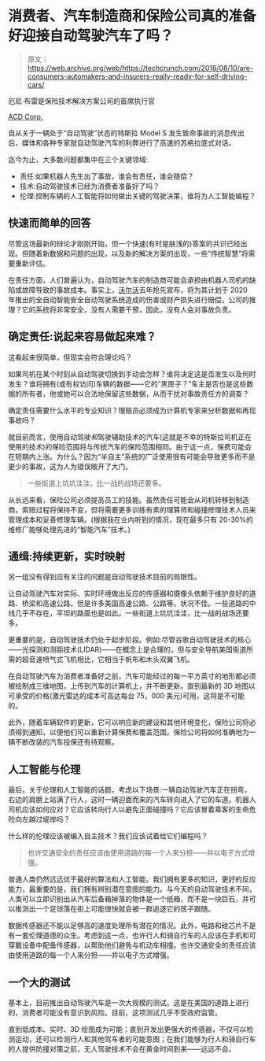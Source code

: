 # 消费者、汽车制造商和保险公司真的准备好迎接自动驾驶汽车了吗？

> 原文：<https://web.archive.org/web/https://techcrunch.com/2016/08/10/are-consumers-automakers-and-insurers-really-ready-for-self-driving-cars/>

厄尼·布雷是保险技术解决方案公司的首席执行官

[ACD Corp.](https://web.archive.org/web/20221210064702/https://acdcorp.com/)

自从关于一辆处于“自动驾驶”状态的特斯拉 Model S 发生致命事故的消息传出后，媒体和各种专家就自动驾驶汽车的利弊进行了高速的苏格拉底式对话。

迄今为止，大多数问题都集中在三个关键领域:

*   责任:如果机器人先生出了事故，谁会有责任，谁会赔偿？
*   技术:自动驾驶技术已经为消费者准备好了吗？
*   伦理:控制车辆的人工智能将如何做出关键的驾驶决策，谁将为人工智能编程？

## 快速而简单的回答

尽管这场最新的辩论才刚刚开始，但一个快速(有时是肤浅的)答案的共识已经出现。但随着新数据和问题的出现，以及新的解决方案的出现，一些“传统智慧”将需要重新评估。

在责任方面，人们普遍认为，自动驾驶汽车的制造商可能会承担由机器人司机的缺陷或故障导致的事故成本。事实上，[沃尔沃](https://web.archive.org/web/20221210064702/http://fortune.com/2015/10/07/volvo-liability-self-driving-cars/)去年抢先宣布，将为其计划于 2020 年推出的全自动智能安全自动驾驶系统造成的伤害或财产损失进行赔偿。公司的推理？它的系统将非常安全，没有人需要干预，因此，没有人会对事故负责。

## 确定责任:说起来容易做起来难？

这看起来很简单，但现实会符合理论吗？

如果司机在某个时刻从自动驾驶切换到手动会怎样？谁将决定这是否发生以及何时发生？谁将拥有(或有权访问)车辆的数据——它的“黑匣子？”车主是否也是这些数据的所有者，他或她可以合法地保留这些数据，从而干扰对事故责任方的调查？

确定责任需要什么水平的专业知识？理赔员必须成为计算机专家来分析数据和再现事故吗？

就目前而言，使用自动驾驶*和*驾驶辅助技术的汽车(这就是不幸的特斯拉司机正在使用的技术)的保险范围将与传统汽车的保险范围相同。由于这一点，保费可能会在短期内上涨。为什么？因为“半自主”系统的广泛使用很有可能会导致更多而不是更少的事故，这为人为错误敞开了大门。

> 一些街道上坑坑洼洼，比一战的战场还要多。

从长远来看，保险公司必须提高员工的技能。虽然责任可能会从司机转移到制造商，索赔过程将保持不变，但将需要更多训练有素的理算师和碰撞修理技术人员来管理成本和妥善修理车辆。(根据我在业内听到的情况，现在最多只有 20-30%的维修厂能够处理先进的“智能汽车”技术。)

## 通缉:持续更新，实时映射

另一组没有得到应有关注的问题是自动驾驶技术目前的局限性。

让自动驾驶汽车对实际、实时环境做出反应的传感器和摄像头依赖于维护良好的道路、桥梁和高速公路。但是许多美国高速公路、公路等。状况不佳。一些道路的中线几乎不存在，平坦的路面也是如此。一些街道上坑坑洼洼，比一战的战场还要多。

更重要的是，自动驾驶技术仍处于起步阶段。例如:尽管谷歌自动驾驶技术的核心——光探测和测距技术(LIDAR)——在概念上是合理的，但与安全导航美国街道所需的超音速喷气式飞机相比，它相当于帆布和木头双翼飞机。

在自动驾驶汽车为消费者准备好之前，汽车可能经过的每一平方英寸的地形都必须被绘制成三维地图，上传到汽车的计算机上，并不断更新。直到最新的 3D 地图以可承受的价格(激光雷达的成本可高达每台 75，000 美元)可用，这将是不可能的。

此外，随着车辆软件的更新，它可以响应新的建设和其他环境变化，保险公司将必须得到通知，以便他们可以重新计算保费和覆盖范围。保险公司将如何准确地为一辆不断改装的汽车投保还有待观察。

## 人工智能与伦理

最后，关于伦理和人工智能的话题，考虑以下场景:一辆自动驾驶汽车正在拐弯，右边的肩膀上站满了行人，这时一辆迎面而来的汽车转向进入了它的车道。机器人司机应该如何应对？它应该转向行人以避免正面碰撞吗？它应该冒着乘客的生命危险向左越过堤岸吗？

什么样的伦理应该被编入自主技术？我们应该试着给它们编程吗？

> 也许交通安全的责任应该由使用道路的每一个人来分担——并以电子方式增强。

普通人类仍然远远优于最好的算法和人工智能。我们拥有更多的知识，更好的反应能力，最重要的是，我们拥有辨别潜在意图的能力。与今天的自动驾驶技术不同，人类可以立即识别出从汽车后备箱掉落的物体是一个纸箱，而不是一块巨石，并可以推测出一个足球落在街上可能很快就会被一群追逐它的孩子跟随。

数据传感器还不能以足够高的速度处理所有潜在的情况。此外，电路和硅芯片不是有一套伦理道德的众生。考虑到这一点，也许行人和骑自行车的人应该在手机和可穿戴设备中配备传感器，以帮助他们避免与机动车相撞。也许交通安全的责任应该由使用道路的每一个人来分担——并以电子方式增强。

## 一个大的测试

基本上，目前推出自动驾驶汽车是一次大规模的测试。这是在美国的道路上进行的，消费者可能没有意识到风险。目前，这项测试几乎不受政府监管。

直到低成本、实时、3D 绘图成为可能；直到开发出更强大的传感器，不仅可以检测运动，还可以检测行人和其他驾车者的可能意图；在我们能够为行人和骑自行车的人提供防撞对策之前，无人驾驶技术不会在黄金时间到来——远远不会。